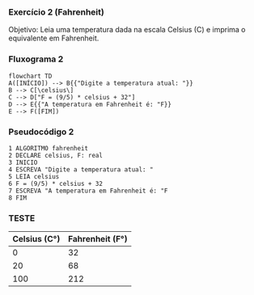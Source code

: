 ### Exercício 2 (Fahrenheit)
Objetivo: Leia uma temperatura dada na escala Celsius (C) e imprima o equivalente em Fahrenheit.
### Fluxograma 2
```mermaid
flowchart TD
A([INÍCIO]) --> B{{"Digite a temperatura atual: "}}
B --> C[\celsius\]
C --> D["F = (9/5) * celsius + 32"]
D --> E{{"A temperatura em Fahrenheit é: "F}}
E --> F([FIM])
```
### Pseudocódigo 2
```
1 ALGORITMO fahrenheit
2 DECLARE celsius, F: real
3 INICIO
4 ESCREVA "Digite a temperatura atual: "
5 LEIA celsius
6 F = (9/5) * celsius + 32
7 ESCREVA "A temperatura em Fahrenheit é: "F
8 FIM
```
### TESTE
|Celsius (C°)|Fahrenheit (F°)|
|-|-|
|0|32|
|20|68|
|100|212|


